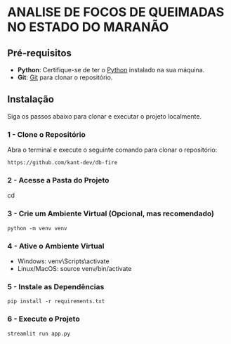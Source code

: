 # ANALISE DE FOCOS DE QUEIMADAS NO ESTADO DO MARANÃO

## Pré-requisitos

- **Python**: Certifique-se de ter o [Python](https://www.python.org/downloads/) instalado na sua máquina.
- **Git**: [Git](https://git-scm.com/) para clonar o repositório.

## Instalação

Siga os passos abaixo para clonar e executar o projeto localmente.

### 1 - Clone o Repositório

Abra o terminal e execute o seguinte comando para clonar o repositório:

```
https://github.com/kant-dev/db-fire
```

### 2 - Acesse a Pasta do Projeto

cd <nome-da-pasta-do-projeto>

### 3 - Crie um Ambiente Virtual (Opcional, mas recomendado)

```
python -m venv venv
```

### 4 - Ative o Ambiente Virtual

- Windows: venv\Scripts\activate
- Linux/MacOS: source venv/bin/activate

### 5 - Instale as Dependências
```
pip install -r requirements.txt
```
### 6 - Execute o Projeto
```
streamlit run app.py
```
